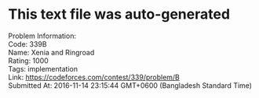 # This text file was auto-generated  
  
Problem Information:  
Code: 339B  
Name: Xenia and Ringroad  
Rating: 1000  
Tags: implementation  
Link: https://codeforces.com/contest/339/problem/B  
Submitted At: 2016-11-14 23:15:44 GMT+0600 (Bangladesh Standard Time)  
